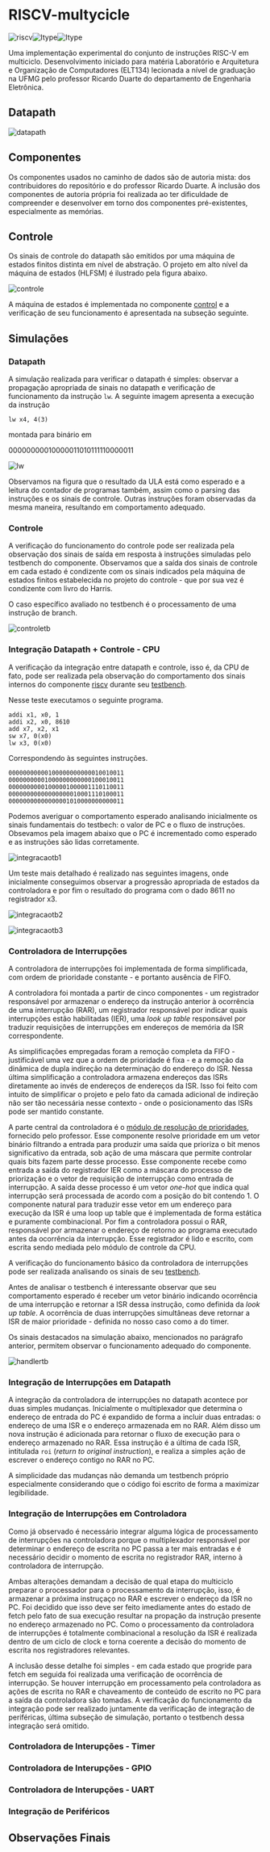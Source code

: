 # RISCV-multycicle

![riscv](https://img.shields.io/github/languages/top/gtLara/RISCV-multicycle?color=green&label=VHDL)![Itype](https://img.shields.io/badge/ISA-Itype-blueviolet)![Itype](https://img.shields.io/badge/ISA-Rtype-blueviolet)

Uma implementação experimental do conjunto de instruções RISC-V em multiciclo.
Desenvolvimento iniciado para matéria Laboratório e Arquitetura e Organização
de Computadores (ELT134) lecionada a nível de graduação na UFMG pelo professor
Ricardo Duarte do departamento de Engenharia Eletrônica.

## Datapath

![datapath](imagens/datapath.png?raw=true)

## Componentes

Os componentes usados no caminho de dados são de autoria mista: dos
contribuidores do repositório e do professor Ricardo Duarte. A inclusão dos
componentes de autoria própria foi realizada ao ter dificuldade de compreender
e desenvolver em torno dos componentes pré-existentes, especialmente as
memórias.

## Controle

Os sinais de controle do datapath são emitidos por uma máquina de estados
finitos distinta em nível de abstração. O projeto em alto nível da máquina
de estados (HLFSM) é ilustrado pela figura abaixo.

![controle](imagens/controle.png?raw=true)

A máquina de estados é implementada no componente [control](control.vhd) e
a verificação de seu funcionamento é apresentada na subseção seguinte.

## Simulações

### Datapath

A simulação realizada para verificar o datapath é simples: observar a
propagação apropriada de sinais no datapath e verificação de funcionamento da
instrução `lw`. A seguinte imagem apresenta a execução da instrução

`lw x4, 4(3)`

montada para binário em

00000000010000011010111110000011

![lw](imagens/simulacao_simples_lw.png?raw=true)

Observamos na figura que o resultado da ULA está como esperado e a leitura do
contador de programas também, assim como o parsing das instruções e os sinais
de controle. Outras instruções foram observadas da mesma maneira, resultando
em comportamento adequado.

### Controle

A verificação do funcionamento do controle pode ser realizada pela
observação dos sinais de saída em resposta à instruções simuladas pelo
testbench do componente. Observamos que a saída dos sinais de controle em cada
estado é condizente com os sinais indicados pela máquina de estados finitos
estabelecida no projeto do controle - que por sua vez é condizente com livro do
Harris.

O caso específico avaliado no testbench é o processamento de uma instrução de
branch.

![controletb](imagens/controle_tb.png?raw=true)

### Integração Datapath + Controle - CPU

A verificação da integração entre datapath e controle, isso é, da CPU de fato,
pode ser realizada pela observação do comportamento dos sinais internos do
componente [riscv](riscv.vhd) durante seu [testbench](tb_riscv.vhd).

Nesse teste executamos o seguinte programa.

```
addi x1, x0, 1
addi x2, x0, 8610
add x7, x2, x1
sw x7, 0(x0)
lw x3, 0(x0)
```

Correspondendo às seguintes instruções.

```
00000000000100000000000010010011
00000000001000000000000100010011
00000000001000001000001110110011
00000000000000000010001110100011
00000000000000001010000000000011
```

Podemos averiguar o comportamento esperado analisando inicialmente os
sinais fundamentais do testbech: o valor de PC e o fluxo de instruções.
Obsevamos pela imagem abaixo que o PC é incrementado como esperado e as
instruções são lidas corretamente.


![integracaotb1](imagens/integracao_tb_1.png?raw=true)

Um teste mais detalhado é realizado nas seguintes imagens, onde inicialmente
conseguimos observar a progressão apropriada de estados da controladora e por
fim o resultado do programa com o dado 8611 no registrador x3.

![integracaotb2](imagens/integracao_tb_2.png?raw=true)

![integracaotb3](imagens/integracao_tb_3.png?raw=true)

### Controladora de Interrupções

A controladora de interrupções foi implementada de forma simplificada, com
ordem de prioridade constante - e portanto ausência de FIFO.

A controladora foi montada a partir de cinco componentes - um registrador
responsável por armazenar o endereço da instrução anterior à ocorrência de uma
interrupção (RAR), um registrador responsável por indicar quais interrupções
estão habilitadas (IER), uma *look up table* responsável por traduzir
requisições de interrupções em endereços de memória da ISR correspondente.

As simplificações empregadas foram a remoção completa da FIFO - justificável
uma vez que a ordem de prioridade é fixa - e a remoção da dinâmica de dupla
indireção na determinação do endereço do ISR. Nessa última simplificação a
controladora armazena endereços das ISRs diretamente ao invés de endereços de
endereços da ISR. Isso foi feito com intuito de simplificar o projeto e pelo
fato da camada adicional de indireção não ser tão necessária nesse contexto -
onde o posicionamento das ISRs pode ser mantido constante.

A parte central da controladora é o [módulo de resolução de prioridades](componentes),
fornecido pelo professor. Esse componente resolve prioridade em um vetor
binário filtrando a entrada para produzir uma saída que prioriza o bit menos
significativo da entrada, sob ação de uma máscara que permite controlar quais
bits fazem parte desse processo. Esse componente recebe como entrada a saída
do registrador IER como a máscara do processo de priorização e o vetor de
requisição de interrupção como entrada de interrupção. A saída desse processo
é um vetor *one-hot* que indica qual interrupção será processada de acordo com
a posição do bit contendo 1. O componente natural para traduzir esse vetor em
um endereço para execução da ISR é uma loop up table que é implementada de
forma estática e puramente combinacional. Por fim a controladora possui o RAR,
responsável por armazenar o endereço de retorno ao programa executado antes da
ocorrência da interrupção. Esse registrador é lido e escrito, com escrita sendo
mediada pelo módulo de controle da CPU.

A verificação do funcionamento básico da controladora de interrupções pode
ser realizada analisando os sinais de seu [testbench](components/tb_interruption_handler.vhd).

Antes de analisar o testbench é interessante observar que seu comportamento
esperado é receber um vetor binário indicando ocorrência de uma interrupção e
retornar a ISR dessa instrução, como definida da *look up table*. A ocorrência
de duas interrupções simultâneas deve retornar a ISR de maior prioridade -
definida no nosso caso como a do timer.

Os sinais destacados na simulação abaixo, mencionados no parágrafo anterior,
permitem observar o funcionamento adequado do componente.

![handlertb](imagens/handler_tb.png?raw=true)

### Integração de Interrupções em Datapath

A integração da controladora de interrupções no datapath acontece por duas
simples mudanças. Inicialmente o multiplexador que determina o endereço de
entrada do PC é expandido de forma a incluir duas entradas: o endereço de uma
ISR e o endereço armazenada em no RAR. Além disso um nova instrução é
adicionada para retornar o fluxo de execução para o endereço armazenado no RAR.
Essa instrução é a última de cada ISR, intitulada `roi` (*return to original
instruction*), e realiza a simples ação de escrever o endereço contigo no RAR
no PC.

A simplicidade das mudanças não demanda um testbench próprio especialmente
considerando que o código foi escrito de forma a maximizar legibilidade.

### Integração de Interrupções em Controladora

Como já observado é necessário integrar alguma lógica de processamento de
interrupções na controladora porque o multiplexador responsável por determinar
o endereço de escrita no PC passa a ter mais entradas e é necessário decidir o
momento de escrita no registrador RAR, interno à controladora de interrupção.

Ambas alterações demandam a decisão de qual etapa do multiciclo preparar o
processador para o processamento da interrupção, isso, é armazenar a próxima
instruçaço no RAR e escrever o endereço da ISR no PC. Foi decidido que isso
deve ser feito imediamente antes do estado de fetch pelo fato de sua execução
resultar na propação da instrução presente no endereço armazenado no PC. Como
o processamento da controladora de interrupções é totalmente combinacional
a resolução da ISR é realizada dentro de um ciclo de clock e torna coerente a
decisão do momento de escrita nos registradores relevantes.

A inclusão desse detalhe foi simples - em cada estado que progride para fetch
em seguida foi realizada uma verificação de ocorrência de interrupção. Se
houver interrupção em processamento pela controladora as ações de escrita no
RAR e chaveamento de conteúdo de escrito no PC para a saída da controladora
são tomadas. A verificação do funcionamento da integração pode ser
realizado juntamente da verificação de integração de periféricas, última
subseção de simulação, portanto o testbench dessa integração será omitido.

### Controladora de Interupções - Timer

### Controladora de Interupções - GPIO

### Controladora de Interupções - UART

### Integração de Periféricos

## Observações Finais
